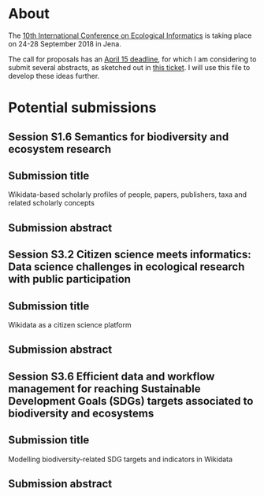 # About

The [10th International Conference on Ecological Informatics](http://icei2018.uni-jena.de/) is taking place on 24-28 September 2018 in Jena.

The call for proposals has an [April 15 deadline](http://icei2018.uni-jena.de/calls/), for which I am considering to submit several abstracts, as sketched out in [this ticket](https://github.com/Daniel-Mietchen/events/issues/339). I will use this file to develop these ideas further.

# Potential submissions

## Session S1.6 Semantics for biodiversity and ecosystem research

## Submission title

Wikidata-based scholarly profiles of people, papers, publishers, taxa and related scholarly concepts 

## Submission abstract


## Session S3.2 Citizen science meets informatics: Data science challenges in ecological research with public participation

## Submission title

Wikidata as a citizen science platform

## Submission abstract


## Session S3.6 Efficient data and workflow management for reaching Sustainable Development Goals (SDGs) targets associated to biodiversity and ecosystems

## Submission title

Modelling biodiversity-related SDG targets and indicators in Wikidata

## Submission abstract

